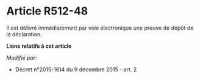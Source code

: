 # Article R512-48

Il est délivré immédiatement par voie électronique une preuve de dépôt de la déclaration.

**Liens relatifs à cet article**

_Modifié par_:

  - Décret n°2015-1614 du 9 décembre 2015 - art. 2
